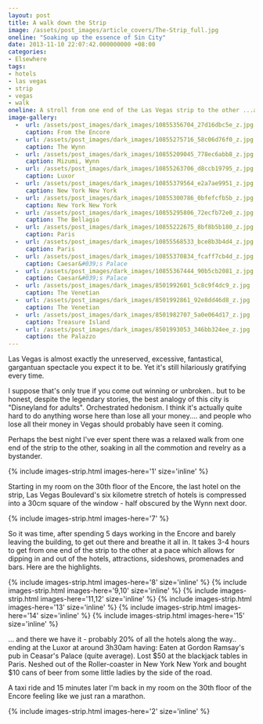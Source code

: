 ```yaml
---
layout: post
title: A walk down the Strip
image: /assets/post_images/article_covers/The-Strip_full.jpg
oneline: "Soaking up the essence of Sin City"
date: 2013-11-10 22:07:42.000000000 +08:00
categories:
- Elsewhere
tags:
- hotels
- las vegas
- strip
- vegas
- walk
oneline: A stroll from one end of the Las Vegas strip to the other ...and all the hotels in between.
image-gallery:
  -  url: /assets/post_images/dark_images/10855356704_27d16dbc5e_z.jpg
     caption: From the Encore
  -  url: /assets/post_images/dark_images/10855275716_58c06d76f0_z.jpg
     caption: The Wynn
  -  url: /assets/post_images/dark_images/10855209045_778ec6abb8_z.jpg
     caption: Mizumi, Wynn
  -  url: /assets/post_images/dark_images/10855263706_d8ccb19795_z.jpg
     caption: Luxor
  -  url: /assets/post_images/dark_images/10855379564_e2a7ae9951_z.jpg
     caption: New York New York
  -  url: /assets/post_images/dark_images/10855300786_0bfefcfb5b_z.jpg
     caption: New York New York
  -  url: /assets/post_images/dark_images/10855295806_72ecfb72e0_z.jpg
     caption: The Bellagio
  -  url: /assets/post_images/dark_images/10855222675_8bf8b5b180_z.jpg
     caption: Paris
  -  url: /assets/post_images/dark_images/10855568533_bce8b3b4d4_z.jpg
     caption: Paris
  -  url: /assets/post_images/dark_images/10855370834_fcaff7cb4d_z.jpg
     caption: Caesar&#039;s Palace
  -  url: /assets/post_images/dark_images/10855367444_90b5cb2081_z.jpg
     caption: Caesar&#039;s Palace
  -  url: /assets/post_images/dark_images/8501992601_5c8c9f4dc9_z.jpg
     caption: The Venetian
  -  url: /assets/post_images/dark_images/8501992861_92e8dd46d8_z.jpg
     caption: The Venetian
  -  url: /assets/post_images/dark_images/8501982707_5a0e064d17_z.jpg
     caption: Treasure Island
  -  url: /assets/post_images/dark_images/8501993053_346bb324ee_z.jpg
     caption: the Palazzo
---
```

Las Vegas is almost exactly the unreserved, excessive, fantastical, gargantuan spectacle you expect it to be. Yet it's still hilariously gratifying every time.

I suppose that's only true if you come out winning or unbroken.. but to be honest, despite the legendary stories, the best analogy of this city is "Disneyland for adults". Orchestrated hedonism. I think it's actually quite hard to do anything worse here than lose all your money.... and people who lose all their money in Vegas should probably have seen it coming.

Perhaps the best night I've ever spent there was a relaxed walk from one end of the strip to the other, soaking in all the commotion and revelry as a bystander.

{% include images-strip.html images-here='1' size='inline' %}

Starting in my room on the 30th floor of the Encore, the last hotel on the strip, Las Vegas Boulevard's six kilometre stretch of hotels is compressed into a 30cm square of the window - half obscured by the Wynn next door.

{% include images-strip.html images-here='7' %}

So it was time, after spending 5 days working in the Encore and barely leaving the building, to get out there and breathe it all in. It takes 3-4 hours to get from one end of the strip to the other at a pace which allows for dipping in and out of the hotels, attractions, sideshows, promenades and bars. Here are the highlights.


{% include images-strip.html images-here='8' size='inline' %}
{% include images-strip.html images-here='9,10' size='inline' %}
{% include images-strip.html images-here='11,12' size='inline' %}
{% include images-strip.html images-here='13' size='inline' %}
{% include images-strip.html images-here='14' size='inline' %}
{% include images-strip.html images-here='15' size='inline' %}

... and there we have it - probably 20% of all the hotels along the way.. ending at the Luxor at around 3h30am having: Eaten at Gordon Ramsay's pub in Ceasar's Palace (quite average). Lost $50 at the blackjack tables in Paris. Neshed out of the Roller-coaster in New York New York and bought $10 cans of beer from some little ladies by the side of the road. 

A taxi ride and 15 minutes later I'm back in my room on the 30th floor of the Encore feeling like we just ran a marathon.

{% include images-strip.html images-here='2' size='inline' %}